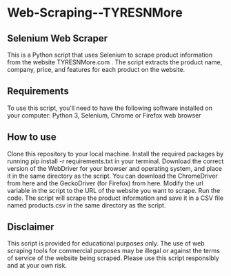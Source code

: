 # Web-Scraping--TYRESNMore
## Selenium Web Scraper
This is a Python script that uses Selenium to scrape product information from the website TYRESNMore.com . The script extracts the product name, company, price, and features for each product on the website.

## Requirements
To use this script, you'll need to have the following software installed on your computer:
Python 3, Selenium, Chrome or Firefox web browser

## How to use
Clone this repository to your local machine.
Install the required packages by running pip install -r requirements.txt in your terminal.
Download the correct version of the WebDriver for your browser and operating system, and place it in the same directory as the script. You can download the ChromeDriver from here and the GeckoDriver (for Firefox) from here.
Modify the url variable in the script to the URL of the website you want to scrape. Run the code.
The script will scrape the product information and save it in a CSV file named products.csv in the same directory as the script.

## Disclaimer
This script is provided for educational purposes only. The use of web scraping tools for commercial purposes may be illegal or against the terms of service of the website being scraped. Please use this script responsibly and at your own risk.
